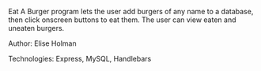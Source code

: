 Eat A Burger program lets the user add burgers of any name to a database, then click onscreen buttons to eat them. The user can view eaten and uneaten burgers.

Author: Elise Holman

Technologies: Express, MySQL, Handlebars


